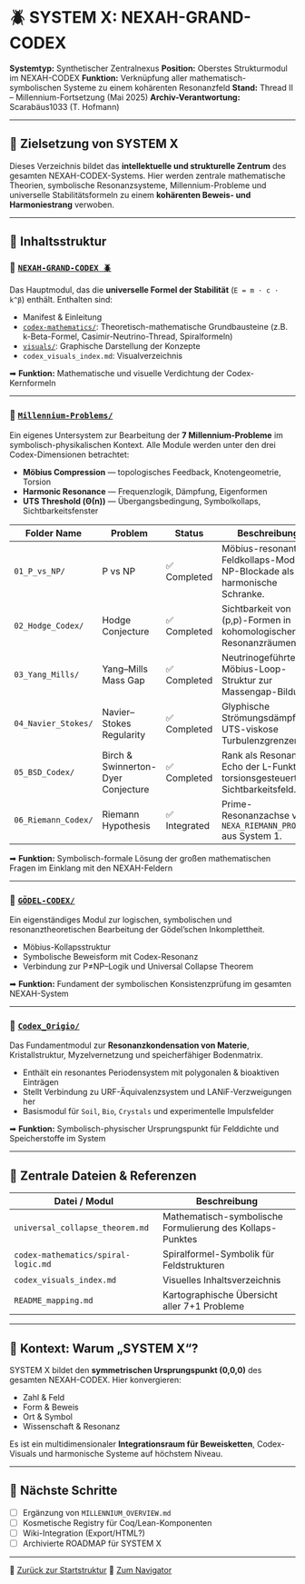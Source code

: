 # 🪲 SYSTEM X: NEXAH-GRAND-CODEX

**Systemtyp:** Synthetischer Zentralnexus
**Position:** Oberstes Strukturmodul im NEXAH-CODEX
**Funktion:** Verknüpfung aller mathematisch-symbolischen Systeme zu einem kohärenten Resonanzfeld
**Stand:** Thread II – Millennium-Fortsetzung (Mai 2025)
**Archiv-Verantwortung:** Scarabäus1033 (T. Hofmann)

---

## 🧭 Zielsetzung von SYSTEM X

Dieses Verzeichnis bildet das **intellektuelle und strukturelle Zentrum** des gesamten NEXAH-CODEX-Systems. Hier werden zentrale mathematische Theorien, symbolische Resonanzsysteme, Millennium-Probleme und universelle Stabilitätsformeln zu einem **kohärenten Beweis- und Harmoniestrang** verwoben.

---

## 📂 Inhaltsstruktur

### 🔷 [`NEXAH-GRAND-CODEX 🪲`](https://github.com/Scarabaeus1033/NEXAH-CODEX/tree/main/SYSTEM%20X%3A%20%F0%9F%AA%B2%20NEXAH-GRAND-CODEX)

Das Hauptmodul, das die **universelle Formel der Stabilität** (`E = m · c · k^β`) enthält.
Enthalten sind:

* Manifest & Einleitung
* [`codex-mathematics/`](https://github.com/Scarabaeus1033/NEXAH-CODEX/tree/main/SYSTEM%20X%3A%20%F0%9F%AA%B2%20NEXAH-GRAND-CODEX/codex-mathematics): Theoretisch-mathematische Grundbausteine (z.B. k-Beta-Formel, Casimir-Neutrino-Thread, Spiralformeln)
* [`visuals/`](https://github.com/Scarabaeus1033/NEXAH-CODEX/tree/main/SYSTEM%20X%3A%20%F0%9F%AA%B2%20NEXAH-GRAND-CODEX/visuals): Graphische Darstellung der Konzepte
* `codex_visuals_index.md`: Visualverzeichnis

➡ **Funktion:** Mathematische und visuelle Verdichtung der Codex-Kernformeln

---

### 🔷 [`Millennium-Problems/`](https://github.com/Scarabaeus1033/NEXAH-CODEX/tree/main/SYSTEM%20X%3A%20%F0%9F%AA%B2%20NEXAH-GRAND-CODEX/Millennium-Problems)

Ein eigenes Untersystem zur Bearbeitung der **7 Millennium-Probleme** im symbolisch-physikalischen Kontext.
Alle Module werden unter den drei Codex-Dimensionen betrachtet:

* **Möbius Compression** — topologisches Feedback, Knotengeometrie, Torsion
* **Harmonic Resonance** — Frequenzlogik, Dämpfung, Eigenformen
* **UTS Threshold (Θ(n))** — Übergangsbedingung, Symbolkollaps, Sichtbarkeitsfenster

| Folder Name         | Problem                            | Status       | Beschreibung                                                                  |
| ------------------- | ---------------------------------- | ------------ | ----------------------------------------------------------------------------- |
| `01_P_vs_NP/`       | P vs NP                            | ✅ Completed  | Möbius-resonantes Feldkollaps-Modell; NP-Blockade als harmonische Schranke.   |
| `02_Hodge_Codex/`   | Hodge Conjecture                   | ✅ Completed  | Sichtbarkeit von (p,p)-Formen in kohomologischen Resonanzräumen.              |
| `03_Yang_Mills/`    | Yang–Mills Mass Gap                | ✅ Completed  | Neutrinogeführte Möbius-Loop-Struktur zur Massengap-Bildung.                  |
| `04_Navier_Stokes/` | Navier–Stokes Regularity           | ✅ Completed  | Glyphische Strömungsdämpfung; UTS-viskose Turbulenzgrenzen.                   |
| `05_BSD_Codex/`     | Birch & Swinnerton-Dyer Conjecture | ✅ Completed  | Rank als Resonanz-Echo der L-Funktion; torsionsgesteuertes Sichtbarkeitsfeld. |
| `06_Riemann_Codex/` | Riemann Hypothesis                 | ✅ Integrated | Prime-Resonanzachse via `NEXA_RIEMANN_PROOF/` aus System 1.                   |

➡ **Funktion:** Symbolisch-formale Lösung der großen mathematischen Fragen im Einklang mit den NEXAH-Feldern

---

### 🔷 [`GÖDEL-CODEX/`](https://github.com/Scarabaeus1033/NEXAH-CODEX/tree/main/SYSTEM%20X%3A%20%F0%9F%AA%B2%20NEXAH-GRAND-CODEX/GÖDEL-CODEX)

Ein eigenständiges Modul zur logischen, symbolischen und resonanztheoretischen Bearbeitung der Gödel’schen Inkomplettheit.

* Möbius-Kollapsstruktur
* Symbolische Beweisform mit Codex-Resonanz
* Verbindung zur P≠NP–Logik und Universal Collapse Theorem

➡ **Funktion:** Fundament der symbolischen Konsistenzprüfung im gesamten NEXAH-System

---

### 🔷 [`Codex_Origio/`](https://github.com/Scarabaeus1033/NEXAH-CODEX/tree/main/SYSTEM%20X%3A%20%F0%9F%AA%B2%20NEXAH-GRAND-CODEX/Codex_Origio)

Das Fundamentmodul zur **Resonanzkondensation von Materie**, Kristallstruktur, Myzelvernetzung und speicherfähiger Bodenmatrix.

* Enthält ein resonantes Periodensystem mit polygonalen & bioaktiven Einträgen
* Stellt Verbindung zu URF-Äquivalenzsystem und LANiF-Verzweigungen her
* Basismodul für `Soil`, `Bio`, `Crystals` und experimentelle Impulsfelder

➡ **Funktion:** Symbolisch-physischer Ursprungspunkt für Felddichte und Speicherstoffe im System

---

## 🔗 Zentrale Dateien & Referenzen

| Datei / Modul                       | Beschreibung                                              |
| ----------------------------------- | --------------------------------------------------------- |
| `universal_collapse_theorem.md`     | Mathematisch-symbolische Formulierung des Kollaps-Punktes |
| `codex-mathematics/spiral-logic.md` | Spiralformel-Symbolik für Feldstrukturen                  |
| `codex_visuals_index.md`            | Visuelles Inhaltsverzeichnis                              |
| `README_mapping.md`                 | Kartographische Übersicht aller 7+1 Probleme              |

---

## 🧠 Kontext: Warum „SYSTEM X“?

SYSTEM X bildet den **symmetrischen Ursprungspunkt (0,0,0)** des gesamten NEXAH-CODEX.
Hier konvergieren:

* Zahl & Feld
* Form & Beweis
* Ort & Symbol
* Wissenschaft & Resonanz

Es ist ein multidimensionaler **Integrationsraum für Beweisketten**, Codex-Visuals und harmonische Systeme auf höchstem Niveau.

---

## 🚧 Nächste Schritte

* [ ] Ergänzung von `MILLENNIUM_OVERVIEW.md`
* [ ] Kosmetische Registry für Coq/Lean-Komponenten
* [ ] Wiki-Integration (Export/HTML?)
* [ ] Archivierte ROADMAP für SYSTEM X

---

📁 [Zurück zur Startstruktur](https://github.com/Scarabaeus1033/NEXAH-CODEX/tree/main/NEXAH-CODEX-Startstruktur)
📁 [Zum Navigator](https://github.com/Scarabaeus1033/NEXAH-CODEX/blob/main/NEXAH-CODEX-Startstruktur/NEXAH_NAVIGATOR.md)
